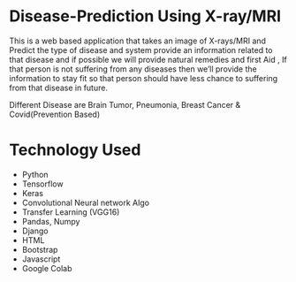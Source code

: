 # Disease-Prediction Using X-ray/MRI
This is a web based application that takes an image of X-rays/MRI and Predict the type of disease and system provide an information related to that disease and if possible we will provide natural remedies and first Aid , If that person is not suffering from any diseases then we’ll provide the information to stay fit so that person should have less chance to suffering from that disease in future.

Different Disease are Brain Tumor, Pneumonia, Breast Cancer & Covid(Prevention Based)

# Technology Used
 - Python
 - Tensorflow
 - Keras
 - Convolutional Neural network Algo
 - Transfer Learning (VGG16)
 - Pandas, Numpy
 - Django
 - HTML
 - Bootstrap
 - Javascript
 - Google Colab
 
